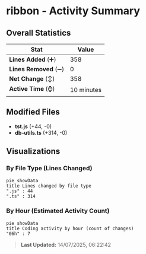 # ribbon - Activity Summary 

## Overall Statistics

| Stat                   | Value                                                             |
| ---------------------- | ----------------------------------------------------------------- |
| **Lines Added** (➕)   | 358                                          |
| **Lines Removed** (➖) | 0                                        |
| **Net Change** (↕)    | 358                |
| **Active Time** (⌚)   | 10 minutes |


## Modified Files
- **tst.js** (+44, -0)
- **db-utils.ts** (+314, -0)

## Visualizations

### By File Type (Lines Changed)

```mermaid
pie showData
title Lines changed by file type
".js" : 44
".ts" : 314
```

### By Hour (Estimated Activity Count)

```mermaid
pie showData
title Coding activity by hour (count of changes)
"06h" : 7
```


> **Last Updated:** 14/07/2025, 06:22:42